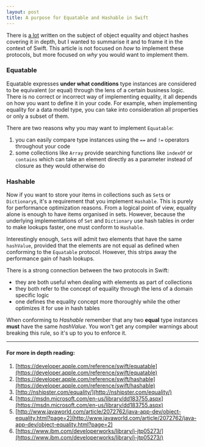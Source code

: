```yaml
---
layout: post
title: A purpose for Equatable and Hashable in Swift
---
```


There is [a lot](#for-more-in-depth-reading) written on the subject of object equality and object hashes covering it in depth, but I wanted to summarise it and to frame it in the context of Swift. This article is not focused on *how* to implement these protocols, but more focused on *why* you would want to implement them.

### Equatable

Equatable expresses **under what conditions** type instances are considered to be equivalent (or equal) through the lens of a certain business logic. There is no correct or incorrect way of implementing equality, it all depends on how you want to define it in your code. For example, when implementing equality for a data model type, you can take into consideration all properties or only a subset of them.

There are two reasons why you may want to implement `Equatable`:

1. you can easily compare type instances using the `==` and `!=` operators throughout your code
2. some collections like `Array` provide searching functions like `indexOf` or `contains` which can take an element directly as a parameter instead of closure as they would otherwise do

### Hashable

Now if you want to store your items in collections such as `Set`s or `Dictionary`s, it's a requirement that you implement `Hashable`. This is purely for performance optimization reasons. From a logical point of view, equality alone is enough to have items organised in sets. However, because the underlying implementations of `Set` and `Dictionary` use hash tables in order to make lookups faster, one must conform to `Hashable`.

Interestingly enough, `Set`s will admit two elements that have the same `hashValue`, provided that the elements are not equal as defined when conforming to the `Equatable` protocol. However, this strips away the performance gain of hash lookups.

There is a strong connection between the two protocols in Swift:
- they are both useful when dealing with elements as part of collections
- they both refer to the concept of equality through the lens of a domain specific logic
- one defines the equality concept more thoroughly while the other optimizes it for use in hash tables

<div class="message">
  When conforming to <em>Hashable</em> remember that any two <strong>equal</strong> type instances <strong>must</strong> have the same <em>hashValue</em>. You won't get any compiler warnings about breaking this rule, so it's up to you to enforce it. 
</div>

-----

#### For more in depth reading:
1. [https://developer.apple.com/reference/swift/equatable](https://developer.apple.com/reference/swift/equatable)
2. [https://developer.apple.com/reference/swift/hashable](https://developer.apple.com/reference/swift/hashable)
3. [http://nshipster.com/equality/](http://nshipster.com/equality/)
4. [https://msdn.microsoft.com/en-us/library/dd183755.aspx](https://msdn.microsoft.com/en-us/library/dd183755.aspx)
5. [http://www.javaworld.com/article/2072762/java-app-dev/object-equality.html?page=2](http://www.javaworld.com/article/2072762/java-app-dev/object-equality.html?page=2)
6. [https://www.ibm.com/developerworks/library/j-jtp05273/](https://www.ibm.com/developerworks/library/j-jtp05273/)
